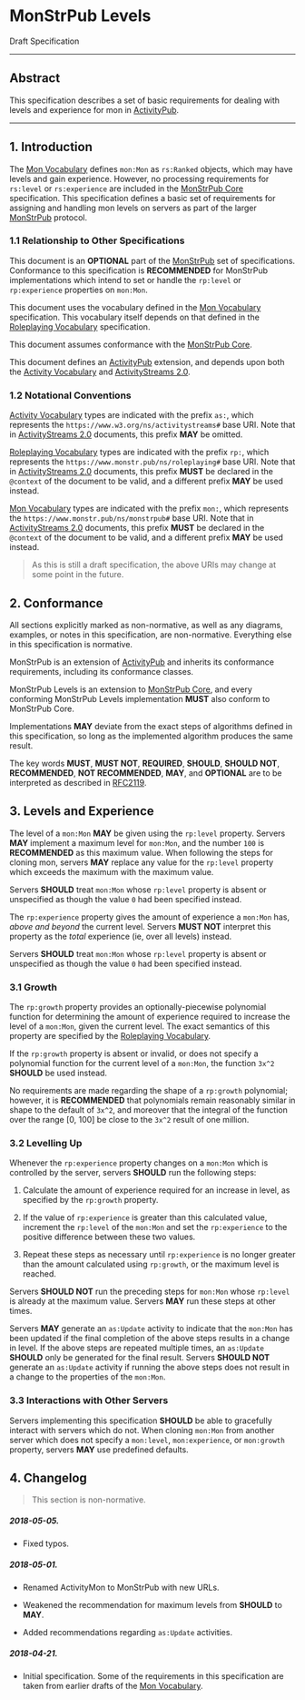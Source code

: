 #  MonStrPub Levels
Draft Specification

 - - -

##  Abstract  ##

This specification describes a set of basic requirements for dealing with levels and experience for mon in [ActivityPub][].

 - - -

##  1. Introduction  ##

The [Mon Vocabulary][] defines `mon:Mon` as `rs:Ranked` objects, which may have levels and gain experience.
However, no processing requirements for `rs:level` or `rs:experience` are included in the [MonStrPub Core][] specification.
This specification defines a basic set of requirements for assigning and handling mon levels on servers as part of the larger [MonStrPub][] protocol.

###  1.1 Relationship to Other Specifications

This document is an **OPTIONAL** part of the [MonStrPub][] set of specifications.
Conformance to this specification is **RECOMMENDED** for MonStrPub implementations which intend to set or handle the `rp:level` or `rp:experience` properties on `mon:Mon`.

This document uses the vocabulary defined in the [Mon Vocabulary][] specification.
This vocabulary itself depends on that defined in the [Roleplaying Vocabulary][] specification.

This document assumes conformance with the [MonStrPub Core][].

This document defines an [ActivityPub][] extension, and depends upon both the [Activity Vocabulary][] and [ActivityStreams 2.0][].

###  1.2 Notational Conventions

[Activity Vocabulary][] types are indicated with the prefix `as:`, which represents the `https://www.w3.org/ns/activitystreams#` base URI.
Note that in [ActivityStreams 2.0][] documents, this prefix **MAY** be omitted.

[Roleplaying Vocabulary][] types are indicated with the prefix `rp:`, which represents the `https://www.monstr.pub/ns/roleplaying#` base URI.
Note that in [ActivityStreams 2.0][] documents, this prefix **MUST** be declared in the `@context` of the document to be valid, and a different prefix **MAY** be used instead.

[Mon Vocabulary][] types are indicated with the prefix `mon:`, which represents the `https://www.monstr.pub/ns/monstrpub#` base URI.
Note that in [ActivityStreams 2.0][] documents, this prefix **MUST** be declared in the `@context` of the document to be valid, and a different prefix **MAY** be used instead.

 >  As this is still a draft specification, the above URIs may change at some point in the future.

##  2. Conformance  ##

All sections explicitly marked as non-normative, as well as any diagrams, examples, or notes in this specification, are non-normative.
Everything else in this specification is normative.

MonStrPub is an extension of [ActivityPub][] and inherits its conformance requirements, including its conformance classes.

MonStrPub Levels is an extension to [MonStrPub Core][], and every conforming MonStrPub Levels implementation **MUST** also conform to MonStrPub Core.

Implementations **MAY** deviate from the exact steps of algorithms defined in this specification, so long as the implemented algorithm produces the same result.

The key words **MUST**, **MUST NOT**, **REQUIRED**, **SHOULD**, **SHOULD NOT**, **RECOMMENDED**, **NOT RECOMMENDED**, **MAY**, and **OPTIONAL** are to be interpreted as described in [RFC2119][].

##  3. Levels and Experience  ##

The level of a `mon:Mon` **MAY** be given using the `rp:level` property.
Servers **MAY** implement a maximum level for `mon:Mon`, and the number `100` is **RECOMMENDED** as this maximum value.
When following the steps for cloning mon, servers **MAY** replace any value for the `rp:level` property which exceeds the maximum with the maximum value.

Servers **SHOULD** treat `mon:Mon` whose `rp:level` property is absent or unspecified as though the value `0` had been specified instead.

The `rp:experience` property gives the amount of experience a `mon:Mon` has, *above and beyond* the current level.
Servers **MUST NOT** interpret this property as the *total* experience (ie, over all levels) instead.

Servers **SHOULD** treat `mon:Mon` whose `rp:level` property is absent or unspecified as though the value `0` had been specified instead.

###  3.1 Growth

The `rp:growth` property provides an optionally-piecewise polynomial function for determining the amount of experience required to increase the level of a `mon:Mon`, given the current level.
The exact semantics of this property are specified by the [Roleplaying Vocabulary][].

If the `rp:growth` property is absent or invalid, or does not specify a polynomial function for the current level of a `mon:Mon`, the function `3x^2` **SHOULD** be used instead.

No requirements are made regarding the shape of a `rp:growth` polynomial; however, it is **RECOMMENDED** that polynomials remain reasonably similar in shape to the default of `3x^2`, and moreover that the integral of the function over the range \[0, 100] be close to the `3x^2` result of one million.

###  3.2 Levelling Up

Whenever the `rp:experience` property changes on a `mon:Mon` which is controlled by the server, servers **SHOULD** run the following steps:

1.  Calculate the amount of experience required for an increase in level, as specified by the `rp:growth` property.

2.  If the value of `rp:experience` is greater than this calculated value, increment the `rp:level` of the `mon:Mon` and set the `rp:experience` to the positive difference between these two values.

3.  Repeat these steps as necessary until `rp:experience` is no longer greater than the amount calculated using `rp:growth`, or the maximum level is reached.

Servers **SHOULD NOT** run the preceding steps for `mon:Mon` whose `rp:level` is already at the maximum value.
Servers **MAY** run these steps at other times.

Servers **MAY** generate an `as:Update` activity to indicate that the `mon:Mon` has been updated if the final completion of the above steps results in a change in level.
If the above steps are repeated multiple times, an `as:Update` **SHOULD** only be generated for the final result.
Servers **SHOULD NOT** generate an `as:Update` activity if running the above steps does not result in a change to the properties of the `mon:Mon`.

###  3.3 Interactions with Other Servers

Servers implementing this specification **SHOULD** be able to gracefully interact with servers which do not.
When cloning `mon:Mon` from another server which does not specify a `mon:level`, `mon:experience`, or `mon:growth` property, servers **MAY** use predefined defaults.

##  4. Changelog  ##

 >  This section is non-normative.

#####  2018-05-05.

 +  Fixed typos.

#####  2018-05-01.

 +  Renamed ActivityMon to MonStrPub with new URLs.

 +  Weakened the recommendation for maximum levels from **SHOULD** to **MAY**.

 +  Added recommendations regarding `as:Update` activities.

#####  2018-04-21.

 +  Initial specification.
    Some of the requirements in this specification are taken from earlier drafts of the [Mon Vocabulary][].


[Activity Vocabulary]:    <https://www.w3.org/TR/activitystreams-vocabulary/>   "Activity Vocabulary"
[ActivityPub]:            <https://www.w3.org/TR/activitypub/>                  "ActivityPub"
[ActivityStreams 2.0]:    <https://www.w3.org/TR/activitystreams-core/>         "Activity Streams 2.0"
[Mon Vocabulary]:         <https://www.monstr.pub/spec/mon-vocabulary/>         "Mon Vocabulary"
[MonStrPub]:              <https://www.monstr.pub/spec/monstrpub-overview/>     "MonStrPub"
[MonStrPub Core]:         <https://www.monstr.pub/spec/monstrpub-core/>         "MonStrPub Core"
[RFC2119]:                <https://tools.ietf.org/html/rfc2119>                 "Key words for use in RFCs to Indicate Requirement Levels"
[Roleplaying Vocabulary]: <https://www.monstr.pub/spec/roleplaying-vocabulary/> "Roleplaying Vocabulary"
